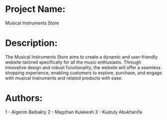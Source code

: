 # Project Name: 
Musical Instruments Store

# Description:
The Musical Instruments Store aims to create a dynamic and user-friendly website tailored specifically for all the music enthusiasts. Through innovative design and robust functionality, the website will offer a seamless shopping experience, enabling customers to explore, purchase, and engage with musical instruments and related products with ease. 

# Authors:
1 - Aigerim Baibakty
2 - Magzhan Kulekesh 
3 - Kuatuly Abukhanifa
